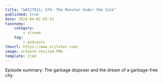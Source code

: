 ```yaml
---
title: "&#127911; 574- The Monster Under the Sink"
published: true
date: 2024-04-02-05-51
taxonomy:
    category:
        - stream
    tag:
        - podcasts
theurl: https://www.stitcher.com/
image: artwork-resized.PNG
template: item
---
```


Episode summary: The garbage disposer and the dream of a garbage-free city
